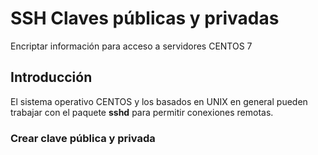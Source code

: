# SSH Claves públicas y privadas

Encriptar información para acceso a servidores CENTOS 7

## Introducción

El sistema operativo CENTOS y los basados en UNIX en general pueden
trabajar con el paquete **sshd** para permitir conexiones remotas.

### Crear clave pública y privada
